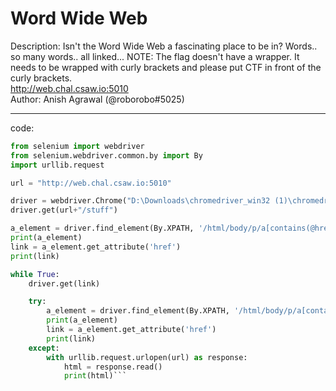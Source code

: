 # Word Wide Web
Description: Isn't the Word Wide Web a fascinating place to be in? Words.. so many words.. all linked... NOTE: The flag doesn't have a wrapper. It needs to be wrapped with curly brackets and please put CTF in front of the curly brackets.  
http://web.chal.csaw.io:5010  
Author: Anish Agrawal (@roborobo#5025)

---------------------------
code:
```python
from selenium import webdriver
from selenium.webdriver.common.by import By
import urllib.request

url = "http://web.chal.csaw.io:5010"

driver = webdriver.Chrome("D:\Downloads\chromedriver_win32 (1)\chromedriver.exe")
driver.get(url+"/stuff")

a_element = driver.find_element(By.XPATH, '/html/body/p/a[contains(@href,"/")]')
print(a_element)
link = a_element.get_attribute('href')
print(link)

while True:
    driver.get(link)

    try:
        a_element = driver.find_element(By.XPATH, '/html/body/p/a[contains(@href,"/")]')
        print(a_element)
        link = a_element.get_attribute('href')
        print(link)
    except:
        with urllib.request.urlopen(url) as response:
            html = response.read()
            print(html)```

